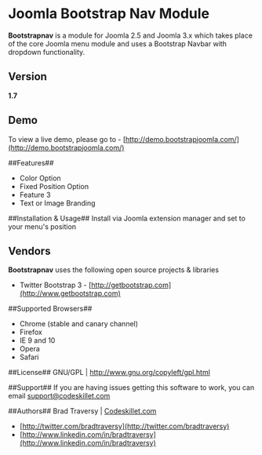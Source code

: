 # Joomla Bootstrap Nav Module #

**Bootstrapnav** is a module for Joomla 2.5 and Joomla 3.x which takes place of the core Joomla menu module and uses a Bootstrap Navbar with dropdown functionality.


## Version ##
**1.7**

## Demo ##
To view a live demo, please go to - [http://demo.bootstrapjoomla.com/](http://demo.bootstrapjoomla.com/)

##Features##

* Color Option
* Fixed Position Option
* Feature 3
* Text or Image Branding

##Installation & Usage##
Install via Joomla extension manager and set to your menu's position

## Vendors ##
**Bootstrapnav** uses the following open source projects & libraries

* Twitter Bootstrap 3 - [http://getbootstrap.com](http://www.getbootstrap.com)

##Supported Browsers##
* Chrome (stable and canary channel)
* Firefox
* IE 9 and 10
* Opera
* Safari

##License##
GNU/GPL | http://www.gnu.org/copyleft/gpl.html

##Support##
If you are having issues getting this software to work, you can email support@codeskillet.com

##Authors##
Brad Traversy | [Codeskillet.com](http://www.codeskillet.com)

* [http://twitter.com/bradtraversy](http://twitter.com/bradtraversy)
* [http://www.linkedin.com/in/bradtraversy](http://www.linkedin.com/in/bradtraversy)